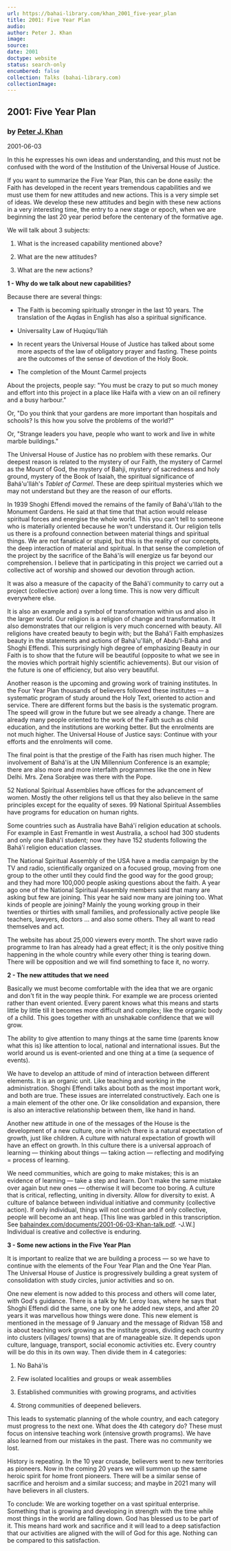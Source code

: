 ```yaml
---
url: https://bahai-library.com/khan_2001_five-year_plan
title: 2001: Five Year Plan
audio: 
author: Peter J. Khan
image: 
source: 
date: 2001
doctype: website
status: search-only
encumbered: false
collection: Talks (bahai-library.com)
collectionImage: 
---
```



## 2001: Five Year Plan

### by [Peter J. Khan](https://bahai-library.com/author/Peter+J.+Khan)

2001-06-03


In this he expresses his own ideas and understanding, and this must not be confused with the word of the Institution of the Universal House of Justice.  
  
If you want to summarize the Five Year Plan, this can be done easily: the Faith has developed in the recent years tremendous capabilities and we must use them for new attitudes and new actions. This is a very simple set of ideas. We develop these new attitudes and begin with these new actions in a very interesting time, the entry to a new stage or epoch, when we are beginning the last 20 year period before the centenary of the formative age.  
  
We will talk about 3 subjects:  
  

1.  What is the increased capability mentioned above?  
    
2.  What are the new attitudes?  
    
3.  What are the new actions?  
    

  
**1 - Why do we talk about new capabilities?**  
  
Because there are several things:  
  

*   The Faith is becoming spiritually stronger in the last 10 years. The translation of the Aqdas in English has also a spiritual significance.  
>       
>     
*   Universality Law of Huqúqu'lláh  
>       
>     
*   In recent years the Universal House of Justice has talked about some more aspects of the law of obligatory prayer and fasting. These points are the outcomes of the sense of devotion of the Holy Book.  
>       
>     
*   The completion of the Mount Carmel projects  
>       
>     

About the projects, people say: "You must be crazy to put so much money and effort into this project in a place like Haifa with a view on an oil refinery and a busy harbour."  
  
Or, "Do you think that your gardens are more important than hospitals and schools? Is this how you solve the problems of the world?"  
  
Or, "Strange leaders you have, people who want to work and live in white marble buildings."  
  
The Universal House of Justice has no problem with these remarks. Our deepest reason is related to the mystery of our Faith, the mystery of Carmel as the Mount of God, the mystery of Bahji, mystery of sacredness and holy ground, mystery of the Book of Isaiah, the spiritual significance of Bahá'u'lláh's _Tablet of Carmel_. These are deep spiritual mysteries which we may not understand but they are the reason of our efforts.  
  
In 1939 Shoghi Effendi moved the remains of the family of Bahá'u'lláh to the Monument Gardens. He said at that time that that action would release spiritual forces and energise the whole world. This you can't tell to someone who is materially oriented because he won't understand it. Our religion tells us there is a profound connection between material things and spiritual things. We are not fanatical or stupid, but this is the reality of our concepts, the deep interaction of material and spiritual. In that sense the completion of the project by the sacrifice of the Bahá'ís will energize us far beyond our comprehension. I believe that in participating in this project we carried out a collective act of worship and showed our devotion through action.  
  
It was also a measure of the capacity of the Bahá'í community to carry out a project (collective action) over a long time. This is now very difficult everywhere else.  
  
It is also an example and a symbol of transformation within us and also in the larger world. Our religion is a religion of change and transformation. It also demonstrates that our religion is very much concerned with beauty. All religions have created beauty to begin with; but the Bahá'í Faith emphasizes beauty in the statements and actions of Bahá'u'lláh, of Abdu'l-Bahá and Shoghi Effendi. This surprisingly high degree of emphasizing Beauty in our Faith is to show that the future will be beautiful (opposite to what we see in the movies which portrait highly scientific achievements). But our vision of the future is one of efficiency, but also very beautiful.  
  
Another reason is the upcoming and growing work of training institutes. In the Four Year Plan thousands of believers followed these institutes — a systematic program of study around the Holy Text, oriented to action and service. There are different forms but the basis is the systematic program. The speed will grow in the future but we see already a change. There are already many people oriented to the work of the Faith such as child education, and the institutions are working better. But the enrolments are not much higher. The Universal House of Justice says: Continue with your efforts and the enrolments will come.  
  
The final point is that the prestige of the Faith has risen much higher. The involvement of Bahá'ís at the UN Millennium Conference is an example; there are also more and more interfaith programmes like the one in New Delhi. Mrs. Zena Sorabjee was there with the Pope.  
  
52 National Spiritual Assemblies have offices for the advancement of women. Mostly the other religions tell us that they also believe in the same principles except for the equality of sexes. 99 National Spiritual Assemblies have programs for education on human rights.  
  
Some countries such as Australia have Bahá'í religion education at schools. For example in East Fremantle in west Australia, a school had 300 students and only one Bahá'í student; now they have 152 students following the Bahá'í religion education classes.  
  
The National Spiritual Assembly of the USA have a media campaign by the TV and radio, scientifically organized on a focused group, moving from one group to the other until they could find the good way for the good group; and they had more 100,000 people asking questions about the faith. A year ago one of the National Spiritual Assembly members said that many are asking but few are joining. This year he said now many are joining too. What kinds of people are joining? Mainly the young working group in their twenties or thirties with small families, and professionally active people like teachers, lawyers, doctors ... and also some others. They all want to read themselves and act.  
  
The website has about 25,000 viewers every month. The short wave radio programme to Iran has already had a great effect; it is the only positive thing happening in the whole country while every other thing is tearing down. There will be opposition and we will find something to face it, no worry.  
  
  
**2 - The new attitudes that we need**  
  
Basically we must become comfortable with the idea that we are organic and don't fit in the way people think. For example we are process oriented rather than event oriented. Every parent knows what this means and starts little by little till it becomes more difficult and complex; like the organic body of a child. This goes together with an unshakable confidence that we will grow.  
  
The ability to give attention to many things at the same time (parents know what this is) like attention to local, national and international issues. But the world around us is event-oriented and one thing at a time (a sequence of events).  
  
We have to develop an attitude of mind of interaction between different elements. It is an organic unit. Like teaching and working in the administration. Shoghi Effendi talks about both as the most important work, and both are true. These issues are interrelated constructively. Each one is a main element of the other one. Or like consolidation and expansion, there is also an interactive relationship between them, like hand in hand.  
  
Another new attitude in one of the messages of the House is the development of a new culture, one in which there is a natural expectation of growth, just like children. A culture with natural expectation of growth will have an effect on growth. In this culture there is a universal approach of learning — thinking about things — taking action — reflecting and modifying = process of learning.  
  
We need communities, which are going to make mistakes; this is an evidence of learning — take a step and learn. Don't make the same mistake over again but new ones — otherwise it will become too boring. A culture that is critical, reflecting, uniting in diversity. Allow for diversity to exist. A culture of balance between individual initiative and community (collective action). If only individual, things will not continue and if only collective, people will become an ant heap. \[This line was garbled in this transcription. See [bahaindex.com/documents/2001-06-03-Khan-talk.pdf](http://www.bahaindex.com/documents/2001-06-03-Khan-talk.pdf). -J.W.\] Individual is creative and collective is enduring.  
  
  
**3 - Some new actions in the Five Year Plan**
  
It is important to realize that we are building a process — so we have to continue with the elements of the Four Year Plan and the One Year Plan. The Universal House of Justice is progressively building a great system of consolidation with study circles, junior activities and so on.  
  
One new element is now added to this process and others will come later, with God's guidance. There is a talk by Mr. Leroy Ioas, where he says that Shoghi Effendi did the same, one by one he added new steps, and after 20 years it was marvellous how things were done. This new element is mentioned in the message of 9 January and the message of Ridvan 158 and is about teaching work growing as the institute grows, dividing each country into clusters (villages/ towns) that are of manageable size. It depends upon culture, language, transport, social economic activities etc. Every country will be do this in its own way. Then divide them in 4 categories:  
  

1.  No Bahá'ís  
    
2.  Few isolated localities and groups or weak assemblies  
    
3.  Established communities with growing programs, and activities  
    
4.  Strong communities of deepened believers.  
    

This leads to systematic planning of the whole country, and each category must progress to the next one. What does the 4th category do? These must focus on intensive teaching work (intensive growth programs). We have also learned from our mistakes in the past. There was no community we lost.  
  
History is repeating. In the 10 year crusade, believers went to new territories as pioneers. Now in the coming 20 years we will summon up the same heroic spirit for home front pioneers. There will be a similar sense of sacrifice and heroism and a similar success; and maybe in 2021 many will have believers in all clusters.  
  
To conclude: We are working together on a vast spiritual enterprise. Something that is growing and developing in strength with the time while most things in the world are falling down. God has blessed us to be part of it. This means hard work and sacrifice and it will lead to a deep satisfaction that our activities are aligned with the will of God for this age. Nothing can be compared to this satisfaction.